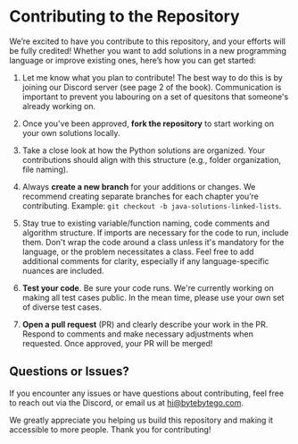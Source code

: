 # Contributing to the Repository

We’re excited to have you contribute to this repository, and your efforts will be fully credited! Whether you want to add solutions in a new programming language or improve existing ones, here’s how you can get started:

1. Let me know what you plan to contribute! The best way to do this is by joining our Discord server (see page 2 of the book). Communication is important to prevent you labouring on a set of quesitons that someone's already working on.

2. Once you've been approved, **fork the repository** to start working on your own solutions locally.

3. Take a close look at how the Python solutions are organized. Your contributions should align with this structure (e.g., folder organization, file naming). 

4. Always **create a new branch** for your additions or changes. We recommend creating separate branches for each chapter you’re contributing. Example: `git checkout -b java-solutions-linked-lists`.

5. Stay true to existing variable/function naming, code comments and algorithm structure. If imports are necessary for the code to run, include them. Don't wrap the code around a class unless it's mandatory for the language, or the problem necessitates a class. Feel free to add additional comments for clarity, especially if any language-specific nuances are included. 

6. **Test your code**. Be sure your code runs. We're currently working on making all test cases public. In the mean time, please use your own set of diverse test cases.

7. **Open a pull request** (PR) and clearly describe your work in the PR. Respond to comments and make necessary adjustments when requested. Once approved, your PR will be merged!

## Questions or Issues?
If you encounter any issues or have questions about contributing, feel free to reach out via the Discord, or email us at hi@bytebytego.com.

We greatly appreciate you helping us build this repository and making it accessible to more people. Thank you for contributing!
